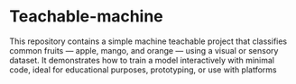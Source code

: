 # Teachable-machine
This repository contains a simple machine teachable project that classifies common fruits — apple, mango, and orange — using a visual or sensory dataset. It demonstrates how to train a model interactively with minimal code, ideal for educational purposes, prototyping, or use with platforms 
